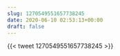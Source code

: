 ```yaml
---
slug: 1270549551657738245
date: 2020-06-10 02:53:13+00:00
draft: false
---
```


{{< tweet 1270549551657738245 >}}
